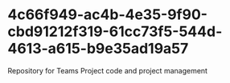 # 4c66f949-ac4b-4e35-9f90-cbd91212f319-61cc73f5-544d-4613-a615-b9e35ad19a57
Repository for Teams Project code and project management
